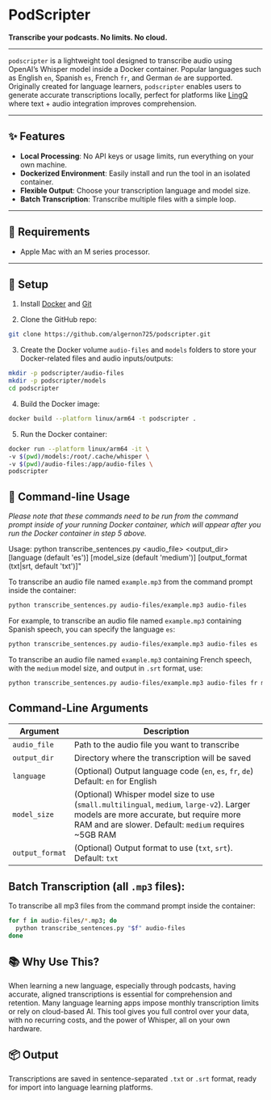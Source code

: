 # PodScripter

**Transcribe your podcasts. No limits. No cloud.**

---

`podscripter` is a lightweight tool designed to transcribe audio using OpenAI’s Whisper model inside a Docker container. Popular languages such as English `en`, Spanish `es`, French `fr`, and German `de` are supported. Originally created for language learners, `podscripter` enables users to generate accurate transcriptions locally, perfect for platforms like [LingQ](https://www.lingq.com/) where text + audio integration improves comprehension.

---

## ✨ Features

- **Local Processing**: No API keys or usage limits, run everything on your own machine.
- **Dockerized Environment**: Easily install and run the tool in an isolated container.
- **Flexible Output**: Choose your transcription language and model size.
- **Batch Transcription**: Transcribe multiple files with a simple loop.

---

## 🧰 Requirements

- Apple Mac with an M series processor.

---

## 🚀 Setup

1. Install [Docker](https://www.docker.com) and [Git](https://git-scm.com/downloads)

2. Clone the GitHub repo:
  ```bash
  git clone https://github.com/algernon725/podscripter.git
  ```

3. Create the Docker volume `audio-files` and `models` folders to store your Docker-related files and audio inputs/outputs:
  ```bash
  mkdir -p podscripter/audio-files
  mkdir -p podscripter/models
  cd podscripter
  ```

4. Build the Docker image:
  ```bash
  docker build --platform linux/arm64 -t podscripter .
  ```

5. Run the Docker container:
  ```bash
  docker run --platform linux/arm64 -it \
  -v $(pwd)/models:/root/.cache/whisper \
  -v $(pwd)/audio-files:/app/audio-files \
  podscripter
  ```

## 📄 Command-line Usage
*Please note that these commands need to be run from the command prompt inside of your running Docker container, which will appear after you run the Docker container in step 5 above.*

Usage: python transcribe_sentences.py <audio_file> <output_dir> [language (default 'es')] [model_size (default 'medium')] [output_format (txt|srt, default 'txt')]"

To transcribe an audio file named `example.mp3` from the command prompt inside the container:
  ```bash
  python transcribe_sentences.py audio-files/example.mp3 audio-files
  ```

For example, to transcribe an audio file named `example.mp3` containing Spanish speech, you can specify the language `es`:

  ```bash
  python transcribe_sentences.py audio-files/example.mp3 audio-files es
  ```

To transcribe an audio file named `example.mp3` containing French speech, with the `medium` model size, and output in `.srt` format, use:

  ```bash
  python transcribe_sentences.py audio-files/example.mp3 audio-files fr medium srt
  ```

## Command-Line Arguments

| Argument     | Description                                                                 |
| ------------ | --------------------------------------------------------------------------- |
| `audio_file` | Path to the audio file you want to transcribe                               |
| `output_dir` | Directory where the transcription will be saved                             |
| `language`   | (Optional) Output language code (`en`, `es`, `fr`, `de`) Default: `en` for English                 |
| `model_size` | (Optional) Whisper model size to use (`small.multilingual`, `medium`, `large-v2`). Larger models are more accurate, but require more RAM and are slower. Default: `medium` requires ~5GB RAM|
| `output_format` | (Optional) Output format to use (`txt`, `srt`). Default: `txt`


## Batch Transcription (all `.mp3` files):
To transcribe all mp3 files from the command prompt inside the container:
  ```bash
  for f in audio-files/*.mp3; do
    python transcribe_sentences.py "$f" audio-files
  done
  ```

## 📚 Why Use This?
When learning a new language, especially through podcasts, having accurate, aligned transcriptions is essential for comprehension and retention. Many language learning apps impose monthly transcription limits or rely on cloud-based AI. This tool gives you full control over your data, with no recurring costs, and the power of Whisper, all on your own hardware.

## 📦 Output
Transcriptions are saved in sentence-separated `.txt` or `.srt` format, ready for import into language learning platforms.